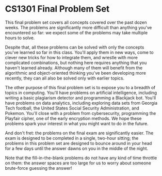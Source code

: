 # CS1301 Final Problem Set
This final problem set covers all concepts covered over the past dozen weeks. The problems are significantly more difficult than anything you've encountered so far: we expect some of the problems may take multiple hours to solve.

Despite that, all these problems can be solved with only the concepts you've learned so far in this class. You'll apply them in new ways, come to clever new tricks for how to integrate them, and wrestle with more complicated combinations, but nothing here requires anything that you haven't learned already. Although many of them will benefit from the algorithmic and object-oriented thinking you've been developing more recently, they can all also be solved only with earlier topics.

The other purpose of this final problem set is to expose you to a breadth of topics in computing. You'll have problems on artificial intelligence, including writing a basic plagiarism detector and programming a Blackjack bot. You'll have problems on data analytics, including exploring data sets from Georgia Tech football, the United States Social Security Administration, and Pokemon. You'll close with a problem from cybersecurity, programming the Playfair cipher, one of the early encryption methods. We hope these problems spark your interest in what you might want to do in the future.

And don't fret: the problems on the final exam are significantly easier. The exam is designed to be completed in a single, two-hour sitting; the problems in this problem set are designed to bounce around in your head for a few days until the answer dawns on you in the middle of the night.

Note that the fill-in-the-blank problems do not have any kind of time throttle on them: the answer spaces are too large for us to worry about someone brute-force guessing the answer!
